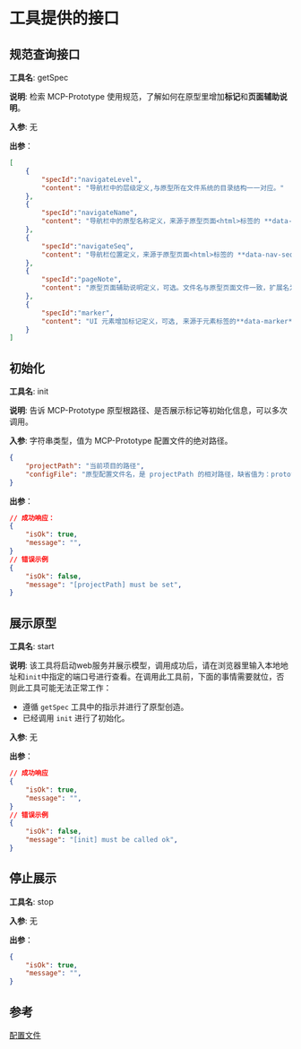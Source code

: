 # 工具提供的接口

## 规范查询接口

**工具名**: getSpec

**说明**: 检索 MCP-Prototype 使用规范，了解如何在原型里增加**标记**和**页面辅助说明**。

**入参**: 无

**出参**：

```json
[
    {
        "specId":"navigateLevel",
        "content": "导航栏中的层级定义,与原型所在文件系统的目录结构一一对应。"
    },
    {
        "specId":"navigateName",
        "content": "导航栏中的原型名称定义，来源于原型页面<html>标签的 **data-nav-name**数据属性值"
    },
    {
        "specId":"navigateSeq",
        "content": "导航栏位置定义，来源于原型页面<html>标签的 **data-nav-seq**数据属性值"
    },
    {
        "specId":"pageNote",
        "content": "原型页面辅助说明定义，可选。文件名与原型页面文件一致，扩展名为'.annotation.md'"
    },
    {
        "specId":"marker",
        "content": "UI 元素增加标记定义，可选, 来源于元素标签的**data-marker**数据属性值，MCP-Prototype 将自动为元素绘制标记，鼠标悬浮显示标记内容。"
    }
]
```

## 初始化

**工具名**: init

**说明**: 告诉 MCP-Prototype 原型根路径、是否展示标记等初始化信息，可以多次调用。

**入参**: 字符串类型，值为 MCP-Prototype 配置文件的绝对路径。

```json
{
    "projectPath": "当前项目的路径",
    "configFile": "原型配置文件名，是 projectPath 的相对路径，缺省值为：prototypemcp.config.json"
}
```

**出参**：

```json
// 成功响应：
{
    "isOk": true,
    "message": "",
}
// 错误示例
{
    "isOk": false,
    "message": "[projectPath] must be set",
} 
```

## 展示原型

**工具名**: start

**说明**: 该工具将启动web服务并展示模型，调用成功后，请在浏览器里输入本地地址和`init`中指定的端口号进行查看。在调用此工具前，下面的事情需要就位，否则此工具可能无法正常工作：

- 遵循 `getSpec` 工具中的指示并进行了原型创造。
- 已经调用 `init` 进行了初始化。

**入参**: 无

**出参**：

```json
// 成功响应
{
    "isOk": true,
    "message": "",
}
// 错误示例
{
    "isOk": false,
    "message": "[init] must be called ok",
}
```

## 停止展示

**工具名**: stop

**入参**: 无

**出参**：

```json
{
    "isOk": true,
    "message": "",
}
```

## 参考

[配置文件](config.md)